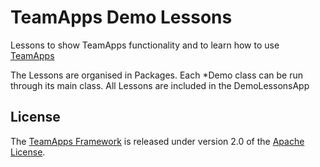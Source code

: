 # TeamApps Demo Lessons

Lessons to show TeamApps functionality and to learn how to use [TeamApps](https://github.com/teamapps-org/teamapps)

The Lessons are organised in Packages. Each *Demo class can be run through its main class.
All Lessons are included in the DemoLessonsApp

## License

The [TeamApps Framework](https://github.com/teamapps-org/teamapps)  is released under version 2.0 of the [Apache License](https://www.apache.org/licenses/LICENSE-2.0).
